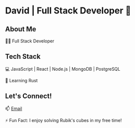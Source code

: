 # David | Full Stack Developer 🚀

## About Me

👨‍💻 Full Stack Developer

## Tech Stack

💻 JavaScript | React | Node.js | MongoDB | PostgreSQL

🌱 Learning Rust

## Let's Connect!

📫 [Email](mailto:david@gmail.com)

⚡ Fun Fact: I enjoy solving Rubik's cubes in my free time!
